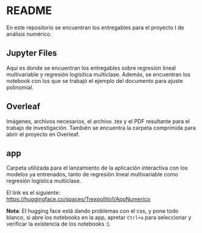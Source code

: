# README

En este repositorio se encuentran los entregables para el proyecto I de análisis numérico.

## Jupyter Files

Aquí es donde se encuentran los entregables sobre regresión lineal multivariable y regresión logísitica multiclase.
Además, se encuentran los notebook con los que se trabajó el ejemplo del documento para ajuste polinomial.

## Overleaf

Imágenes, archivos necesarios, el archivo .tex y el PDF resultante para el trabajo de investigación. También se encuentra la carpeta comprimida para abrir el proyecto en Overleaf.

## app

Carpeta utilizada para el lanzamiento de la aplicación interactiva con los modelos ya entrenados, tanto de regresión lineal multivariable como regresión logística multiclase.

El link es el siguiente: https://huggingface.co/spaces/Trexpollito1/AppNumerico

**Nota**: El hugging face está dando problemas con el css, y pone todo blanco, si abre los notebooks en la app, apretar `Ctrl+a` para seleccionar y verificar la existencia de los notebooks :).